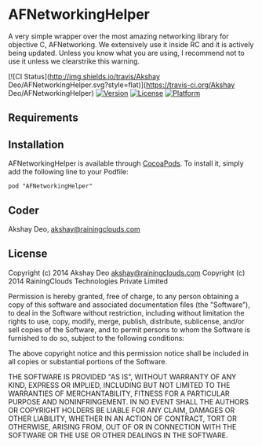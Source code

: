 # AFNetworkingHelper

A very simple wrapper over the most amazing networking library for objective C, AFNetworking. We extensively use it inside RC and it is actively being updated. Unless you know what you are using, I recommend not to use it unless we clearstrike this warning.

[![CI Status](http://img.shields.io/travis/Akshay Deo/AFNetworkingHelper.svg?style=flat)](https://travis-ci.org/Akshay Deo/AFNetworkingHelper)
[![Version](https://img.shields.io/cocoapods/v/AFNetworkingHelper.svg?style=flat)](http://cocoadocs.org/docsets/AFNetworkingHelper)
[![License](https://img.shields.io/cocoapods/l/AFNetworkingHelper.svg?style=flat)](http://cocoadocs.org/docsets/AFNetworkingHelper)
[![Platform](https://img.shields.io/cocoapods/p/AFNetworkingHelper.svg?style=flat)](http://cocoadocs.org/docsets/AFNetworkingHelper)


## Requirements

## Installation

AFNetworkingHelper is available through [CocoaPods](http://cocoapods.org). To install
it, simply add the following line to your Podfile:

    pod "AFNetworkingHelper"

## Coder

Akshay Deo, akshay@rainingclouds.com

## License

Copyright (c) 2014 Akshay Deo <akshay@rainingclouds.com>
Copyright (c) 2014 RainingClouds Technologies Private Limited

Permission is hereby granted, free of charge, to any person obtaining a copy
of this software and associated documentation files (the "Software"), to deal
in the Software without restriction, including without limitation the rights
to use, copy, modify, merge, publish, distribute, sublicense, and/or sell
copies of the Software, and to permit persons to whom the Software is
furnished to do so, subject to the following conditions:

The above copyright notice and this permission notice shall be included in
all copies or substantial portions of the Software.

THE SOFTWARE IS PROVIDED "AS IS", WITHOUT WARRANTY OF ANY KIND, EXPRESS OR
IMPLIED, INCLUDING BUT NOT LIMITED TO THE WARRANTIES OF MERCHANTABILITY,
FITNESS FOR A PARTICULAR PURPOSE AND NONINFRINGEMENT. IN NO EVENT SHALL THE
AUTHORS OR COPYRIGHT HOLDERS BE LIABLE FOR ANY CLAIM, DAMAGES OR OTHER
LIABILITY, WHETHER IN AN ACTION OF CONTRACT, TORT OR OTHERWISE, ARISING FROM,
OUT OF OR IN CONNECTION WITH THE SOFTWARE OR THE USE OR OTHER DEALINGS IN
THE SOFTWARE.


